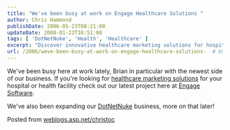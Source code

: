 ```yaml
---
title: "We've been busy at work on Engage Healthcare Solutions "
author: Chris Hammond
publishDate: 2006-05-23T08:21:00
updateDate: 2008-01-23T16:51:00
tags: [ 'DotNetNuke', 'Health', 'Healthcare' ]
excerpt: "Discover innovative healthcare marketing solutions for hospitals at Engage Software's latest project, led by Brian. Stay tuned for updates on our DotNetNuke expansion! Learn more at weblogs.asp.net/christoc. #healthcaremarketing #EngageSoftware"
url: /2006/weve-been-busy-at-work-on-engage-healthcare-solutions-  # Use the generated URL with year
---
```

<P>We've been busy here at work lately, Brian in particular with the newest side of our business. If you're looking for <A href="https://www.engagesoftware.net/healthcare">healthcare marketing solutions</A> for your hospital or health facility check out our latest project here at <A href="https://www.engagesoftware.net">Engage Software</A>.</P> <P>We've also been expanding our <A href="https://www.engagesoftware.net/Services/DotNetNukeDevelopment/tabid/403/Default.aspx">DotNetNuke</A> business, more on that later!</P> Posted from <A href="https://www.chrishammond.com/blogs/metablog.ashx">weblogs.asp.net/christoc</a>


